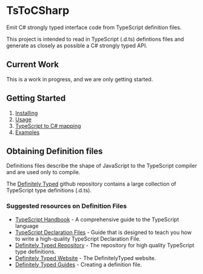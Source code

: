 # TsToCSharp

Emit C# strongly typed interface code from TypeScript definition files.

This project is intended to read in TypeScript (.d.ts) defintions files and generate as closely as possible a C# strongly typed API.

## Current Work

This is a work in progress, and we are only getting started.


## Getting Started

1. [Installing]()
2. [Usage]()
3. [TypeScript to C# mapping]()
4. [Examples]()

## Obtaining Definition files

Definitions files describe the shape of JavaScript to the TypeScript compiler and are used only to compile.

The [Definitely Typed](https://github.com/DefinitelyTyped/DefinitelyTyped) github repository contains a large collection of TypeScript type definitions (.d.ts).

### Suggested resources on Definition Files

- [TypeScript Handbook](https://github.com/Microsoft/TypeScript-Handbook) - A comprehensive guide to the TypeScript language
- [TypeScript Declaration Files](https://www.typescriptlang.org/docs/handbook/declaration-files/introduction.html) - Guide that is designed to teach you how to write a high-quality TypeScript Declaration File.
- [Definitely Typed Repository](http://definitelytyped.org) - The repository for high quality TypeScript type definitions. 
- [Definitely Typed Website](http://definitelytyped.org) - The DefinitelyTyped website.
- [Definitely Typed Guides](http://definitelytyped.org/guides/creating.html) - Creating a definition file.






